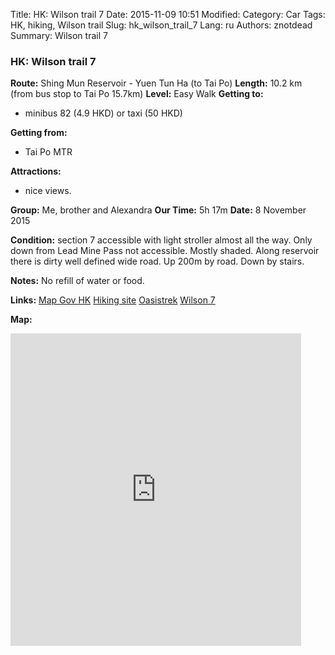 Title: HK: Wilson trail 7
Date: 2015-11-09 10:51
Modified: 
Category: Car
Tags: HK,  hiking,  Wilson trail
Slug: hk_wilson_trail_7
Lang: ru
Authors: znotdead
Summary: Wilson trail 7

### HK: Wilson trail 7

**Route:** Shing Mun Reservoir - Yuen Tun Ha (to Tai Po)
**Length:** 10.2 km (from bus stop to Tai Po 15.7km)
**Level:** Easy Walk
**Getting to:**
 - minibus 82 (4.9 HKD) or taxi (50 HKD)

**Getting from:**
 - Tai Po MTR

**Attractions:**
 - nice views.

**Group:** Me, brother and Alexandra
**Our Time:** 5h 17m
**Date:** 8 November 2015

**Condition:**
section 7 accessible with light stroller almost all the way. Only down from Lead Mine Pass not accessible. Mostly shaded. Along reservoir there is dirty well defined wide road. Up 200m by road. Down by stairs.

**Notes:**
No refill of water or food.

**Links:**
[Map Gov HK](http://www2.map.gov.hk/gih3/view/index.jsp)
[Hiking site](http://hiking.gov.hk/eng)
[Oasistrek](http://www.oasistrek.com)
[Wilson 7](http://hiking.gov.hk/eng/longtrail/wtrail/wtrail/wtrail07.htm)

**Map:**
<iframe src='https://connect.garmin.com/activity/embed/950582455' width='465' height='500' frameborder='0'></iframe>
